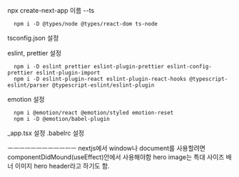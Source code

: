 npx create-next-app 이름 --ts

      npm i -D @types/node @types/react-dom ts-node

tsconfig.json 설정

eslint, prettier 설정

      npm i -D eslint prettier eslint-plugin-prettier eslint-config-prettier eslint-plugin-import
      npm i -D eslint-plugin-react eslint-plugin-react-hooks @typescript-eslint/parser @typescript-eslint/eslint-plugin

emotion 설정

      npm i @emotion/react @emotion/styled emotion-reset
      npm i -D @emotion/babel-plugin

\_app.tsx 설정
.babelrc 설정

ㅡㅡㅡㅡㅡㅡㅡㅡㅡㅡㅡㅡ
nextjs에서 window나 document를 사용할려면 componentDidMound(useEffect)안에서 사용해야함
hero image는 특대 사이즈 배너 이미지 hero header라고 하기도 함.
